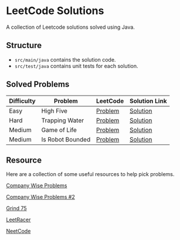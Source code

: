 # LeetCode Solutions

A collection of Leetcode solutions solved using Java.

## Structure
- `src/main/java` contains the solution code.
- `src/test/java` contains unit tests for each solution.

## Solved Problems

| Difficulty | Problem          | LeetCode                                                                      | Solution Link                                                         |
|------------|------------------|:------------------------------------------------------------------------------|-----------------------------------------------------------------------|
| Easy       | High Five        | [Problem](https://leetcode.com/problems/robot-bounded-in-circle/description/) | [Solution](src/main/java/com/willsather/leetcode/HighFive.java)       |
| Hard       | Trapping Water   | [Problem](https://leetcode.com/problems/trapping-rain-water/description/)     | [Solution](src/main/java/com/willsather/leetcode/TrappingWater.java)  |         
| Medium     | Game of Life     | [Problem](https://leetcode.com/problems/game-of-life/description/)            | [Solution](src/main/java/com/willsather/leetcode/GameOfLife.java)     |
| Medium     | Is Robot Bounded | [Problem](https://leetcode.com/problems/robot-bounded-in-circle/description/) | [Solution](src/main/java/com/willsather/leetcode/IsRobotBounded.java) |

## Resource

Here are a collection of some useful resources to help pick problems.

[Company Wise Problems](https://github.com/hxu296/leetcode-company-wise-problems-2022)

[Company Wise Problems #2](https://github.com/krishnadey30/LeetCode-Questions-CompanyWise)

[Grind 75](https://www.techinterviewhandbook.org/grind75/)

[LeetRacer](https://leetracer.com/screener)

[NeetCode](https://neetcode.io/practice)

